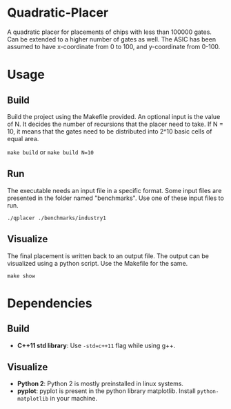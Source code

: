 # Quadratic-Placer

A quadratic placer for placements of chips with less than 100000 gates. Can be 
extended to a higher number of gates as well. The ASIC has been assumed to have
x-coordinate from 0 to 100, and y-coordinate from 0-100.

# Usage

## Build

Build the project using the Makefile provided. An optional input is the value
of N. It decides the number of recursions that the placer need to take. If N =
10, it means that the gates need to be distributed into 2^10 basic cells of
equal area.

`make build` or `make build N=10`

## Run

The executable needs an input file in a specific format. Some input files are
presented in the folder named "benchmarks". Use one of these input files to run.

`./qplacer ./benchmarks/industry1`

## Visualize

The final placement is written back to an output file. The output can be
visualized using a python script. Use the Makefile for the same.

`make show`

# Dependencies

## Build

* **C++11 std library**: Use `-std=c++11` flag while using g++.

## Visualize

* **Python 2**: Python 2 is mostly preinstalled in linux systems.
* **pyplot**: pyplot is present in the python library matplotlib. Install 
`python-matplotlib` in your machine.
